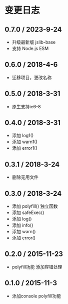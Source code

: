 # 变更日志

## 0.7.0 / 2023-9-24

- 升级最新版 jslib-base
- 支持 Node.js ESM

## 0.6.0 / 2018-4-6

- 迁移项目，更改名称

## 0.5.0 / 2018-3-31

- 原生支持ie6-8

## 0.4.0 / 2018-3-31

- 添加 log1()
- 添加 warn1()
- 添加 error1()

## 0.3.1 / 2018-3-24

- 删除无用文件

## 0.3.0 / 2018-3-24

- 添加 polyfill() 独立函数
- 添加 safeExec()
- 添加 log()
- 添加 info()
- 添加 warn()
- 添加 error()

## 0.2.0 / 2015-11-23

- polyfill功能 添加容错处理

## 0.1.0 / 2015-11-3

- 添加console polyfill功能
